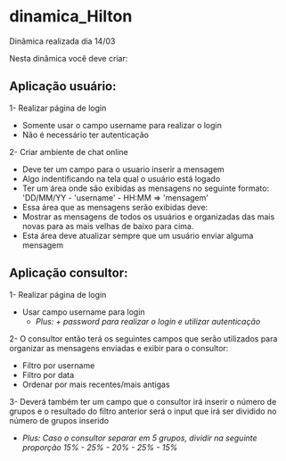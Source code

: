 # dinamica_Hilton
Dinâmica realizada dia 14/03

Nesta dinâmica você deve criar:

## Aplicação usuário:

1- Realizar página de login
  * Somente usar o campo username para realizar o login
  * Não é necessário ter autenticação

2- Criar ambiente de chat online
  * Deve ter um campo para o usuario inserir a mensagem
  * Algo indentificando na tela qual o usuário está logado
  * Ter um área onde são exibidas as mensagens no seguinte formato:
    'DD/MM/YY - 'username' - HH:MM => 'mensagem'
  * Essa área que as mensagens serão exibidas deve:
   * Mostrar as mensagens de todos os usuários e organizadas das mais novas para as mais velhas de baixo para cima.
   * Esta área deve atualizar sempre que um usuário enviar alguma mensagem
    
## Aplicação consultor:

1- Realizar página de login
  * Usar campo username para login
    * *Plus: + password para realizar o login e utilizar autenticação*

2- O consultor então terá os seguintes campos que serão utilizados para organizar as mensagens enviadas e exibir para o consultor:
  * Filtro por username
  * Filtro por data
  * Ordenar por mais recentes/mais antigas
  
3- Deverá também ter um campo que o consultor irá inserir o número de grupos e o resultado do filtro anterior será o input que irá ser dividido no número de grupos inserido
  * *Plus: Caso o consultor separar em 5 grupos, dividir na seguinte proporção 15% - 25% - 20% - 25% - 15%*
  
